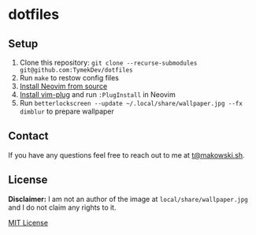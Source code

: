 # dotfiles


## Setup
1. Clone this repository: `git clone --recurse-submodules git@github.com:TymekDev/dotfiles`
1. Run `make` to restow config files
1. [Install Neovim from source]
1. [Install vim-plug] and run `:PlugInstall` in Neovim
1. Run `betterlockscreen --update ~/.local/share/wallpaper.jpg --fx dimblur` to prepare wallpaper


## Contact
If you have any questions feel free to reach out to me at t@makowski.sh.


## License
**Disclaimer:** I am not an author of the image at `local/share/wallpaper.jpg` and I do not claim any rights to it.

[MIT License](LICENSE.md)


<!-- Links -->
[Install Neovim from source]: https://github.com/neovim/neovim/wiki/Building-Neovim
[Install vim-plug]: https://github.com/junegunn/vim-plug
